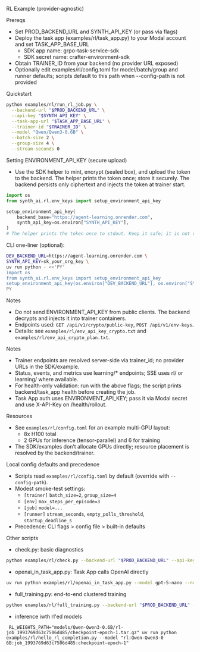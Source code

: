 RL Example (provider-agnostic)

Prereqs
- Set PROD_BACKEND_URL and SYNTH_API_KEY (or pass via flags)
- Deploy the task app (examples/rl/task_app.py) to your Modal account and set TASK_APP_BASE_URL
  - SDK app name: grpo-task-service-sdk
  - SDK secret name: crafter-environment-sdk
- Obtain TRAINER_ID from your backend (no provider URL exposed)
- Optionally edit examples/rl/config.toml for model/batch/group and runner defaults; scripts default to this path when --config-path is not provided

Quickstart
```bash
python examples/rl/run_rl_job.py \
  --backend-url "$PROD_BACKEND_URL" \
  --api-key "$SYNTH_API_KEY" \
  --task-app-url "$TASK_APP_BASE_URL" \
  --trainer-id "$TRAINER_ID" \
  --model "Qwen/Qwen3-0.6B" \
  --batch-size 2 \
  --group-size 4 \
  --stream-seconds 0
```

Setting ENVIRONMENT_API_KEY (secure upload)
- Use the SDK helper to mint, encrypt (sealed box), and upload the token to the backend. The helper prints the token once; store it securely. The backend persists only ciphertext and injects the token at trainer start.
```python
import os
from synth_ai.rl.env_keys import setup_environment_api_key

setup_environment_api_key(
    backend_base="https://agent-learning.onrender.com",
    synth_api_key=os.environ["SYNTH_API_KEY"],
)
# The helper prints the token once to stdout. Keep it safe; it is not retrievable later.
```
CLI one-liner (optional):
```bash
DEV_BACKEND_URL=https://agent-learning.onrender.com \
SYNTH_API_KEY=sk_your_org_key \
uv run python - <<'PY'
import os
from synth_ai.rl.env_keys import setup_environment_api_key
setup_environment_api_key(os.environ["DEV_BACKEND_URL"], os.environ["SYNTH_API_KEY"])
PY
```
Notes
- Do not send ENVIRONMENT_API_KEY from public clients. The backend decrypts and injects it into trainer containers.
- Endpoints used: `GET /api/v1/crypto/public-key`, `POST /api/v1/env-keys`.
- Details: see `examples/rl/env_api_key_crypto.txt` and `examples/rl/env_api_crypto_plan.txt`.

Notes
- Trainer endpoints are resolved server-side via trainer_id; no provider URLs in the SDK/example.
- Status, events, and metrics use learning/* endpoints; SSE uses rl/ or learning/ where available.
- For health-only validation: run with the above flags; the script prints backend/task_app health before creating the job.
- Task App auth uses ENVIRONMENT_API_KEY; pass it via Modal secret and use X-API-Key on /health/rollout.

Resources
- See `examples/rl/config.toml` for an example multi-GPU layout:
  - 8x H100 total
  - 2 GPUs for inference (tensor-parallel) and 6 for training
- The SDK/examples don’t allocate GPUs directly; resource placement is resolved by the backend/trainer.

Local config defaults and precedence
- Scripts read `examples/rl/config.toml` by default (override with `--config-path`).
- Modest smoke-test settings:
  - `[trainer]` `batch_size=2`, `group_size=4`
  - `[env]` `max_steps_per_episode=3`
  - `[job]` `model=...`
  - `[runner]` `stream_seconds`, `empty_polls_threshold`, `startup_deadline_s`
- Precedence: CLI flags > config file > built-in defaults

Other scripts
- check.py: basic diagnostics
```bash
python examples/rl/check.py --backend-url "$PROD_BACKEND_URL" --api-key "$SYNTH_API_KEY" --task-app-url "$TASK_APP_BASE_URL"
```

- openai_in_task_app.py: Task App calls OpenAI directly
```bash
uv run python examples/rl/openai_in_task_app.py --model gpt-5-nano --num-rollouts 2 --max-steps-each 7 --timeout-seconds 1200
```

- full_training.py: end-to-end clustered training
```bash
python examples/rl/full_training.py --backend-url "$PROD_BACKEND_URL" --api-key "$SYNTH_API_KEY" --task-app-url "$TASK_APP_BASE_URL"  --model Qwen/Qwen3-0.6B --stream-seconds 10
```

- inference iwth rl'ed models
```
 RL_WEIGHTS_PATH="models/Qwen-Qwen3-0.6B/rl-job_1993769d63c7506d485/checkpoint-epoch-1.tar.gz" uv run python examples/rl/hello_rl_completion.py --model "rl:Qwen-Qwen3-0 6B:job_1993769d63c7506d485:checkpoint-epoch-1"
```

